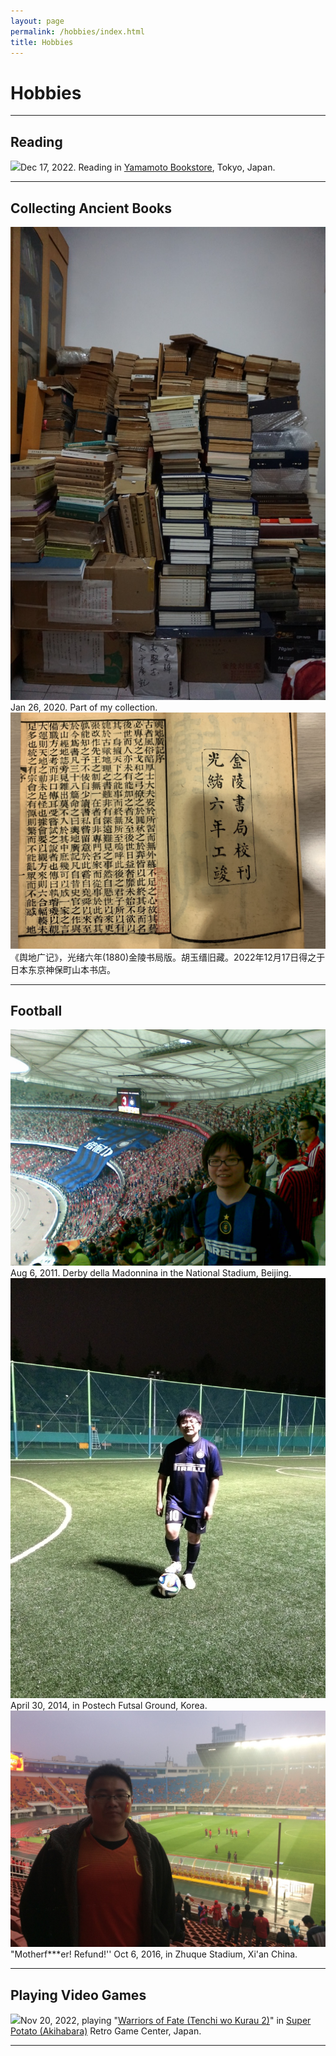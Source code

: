 ```yaml
---
layout: page
permalink: /hobbies/index.html
title: Hobbies
---
```


# Hobbies

---

## Reading

![](./images/IMG_6163.JPG)Dec 17, 2022. Reading in [Yamamoto Bookstore](https://www.kosho.or.jp/abouts/?id=12010830), Tokyo, Japan.

---

## Collecting Ancient Books

![](./images/2020-01-26-home.jpg)Jan 26, 2020. Part of my collection. ![](./images/IMG_6160.jpg)《舆地广记》，光绪六年(1880)金陵书局版。胡玉缙旧藏。2022年12月17日得之于日本东京神保町山本书店。

---

## Football

![](./images/20110806(008).jpg)Aug 6, 2011. Derby della Madonnina in the National Stadium, Beijing.
![](./images/2014-04-30-APCTP.jpg) April 30, 2014, in Postech Futsal Ground, Korea.
![](./images/2016-10-06-Xian.jpg)"Motherf***er! Refund!'' Oct 6, 2016, in Zhuque Stadium, Xi'an China.

---

## Playing Video Games

![](./images/IMG_5986.JPG)Nov 20, 2022, playing "[Warriors of Fate (Tenchi wo Kurau 2)](https://en.wikipedia.org/wiki/Warriors_of_Fate)" in [Super Potato (Akihabara)](https://www.superpotato.com/shop/akihabara/) Retro Game Center, Japan.

---
